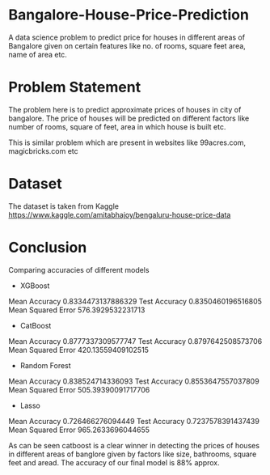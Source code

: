 # Bangalore-House-Price-Prediction

A data science problem to predict price for houses in different areas of Bangalore given on certain features like no. of rooms, square feet area, name of area etc.

# Problem Statement

The problem here is to predict approximate prices of houses in city of bangalore. The price of houses will be predicted on different factors like number of rooms, square of feet, area in which house is built etc.

This is similar problem which are present in websites like 99acres.com, magicbricks.com etc

# Dataset

The dataset is taken from Kaggle https://www.kaggle.com/amitabhajoy/bengaluru-house-price-data

# Conclusion

Comparing accuracies of different models

* XGBoost

Mean Accuracy 0.8334473137886329 Test Accuracy 0.8350460196516805 Mean Squared Error 576.3929532231713

* CatBoost

Mean Accuracy 0.8777337309577747 Test Accuracy 0.8797642508573706 Mean Squared Error 420.13559409102515

* Random Forest

Mean Accuracy 0.838524714336093 Test Accuracy 0.8553647557037809 Mean Squared Error 505.39390091717706

* Lasso

Mean Accuracy 0.726466276094449 Test Accuracy 0.7237578391437439 Mean Squared Error 965.2633696044655

As can be seen catboost is a clear winner in detecting the prices of houses in different areas of banglore given by factors like size, bathrooms, square feet and aread. The accuracy of our final model is 88% approx.
